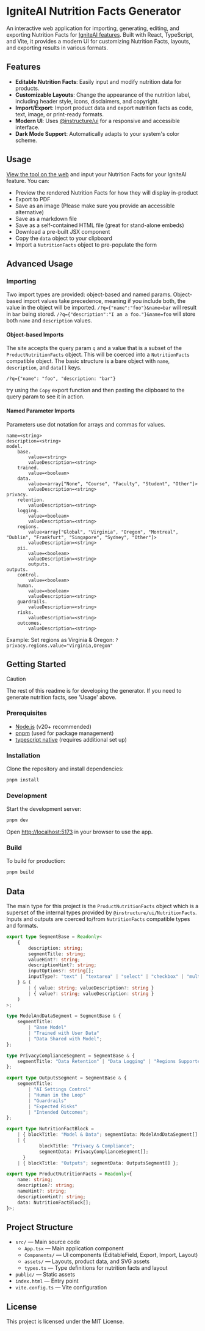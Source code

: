 
# IgniteAI Nutrition Facts Generator

An interactive web application for importing, generating, editing, and exporting Nutrition Facts for [IgniteAI features](https://www.instructure.com/ignite-ai). Built with React, TypeScript, and Vite, it provides a modern UI for customizing Nutrition Facts, layouts, and exporting results in various formats.

## Features

- **Editable Nutrition Facts**: Easily input and modify nutrition data for products.
- **Customizable Layouts**: Change the appearance of the nutrition label, including header style, icons, disclaimers, and copyright.
- **Import/Export**: Import product data and export nutrition facts as code, text, image, or print-ready formats.
- **Modern UI**: Uses [@instructure/ui](https://github.com/instructure/instructure-ui) for a responsive and accessible interface.
- **Dark Mode Support**: Automatically adapts to your system's color scheme.

## Usage

[View the tool on the web](https://instructure.github.io/nf-generator/) and input your Nutrition Facts for your IgniteAI feature. You can:

* Preview the rendered Nutrition Facts for how they will display in-product
* Export to PDF
* Save as an image (Please make sure you provide an accessible alternative)
* Save as a markdown file
* Save as a self-contained HTML file (great for stand-alone embeds)
* Download a pre-built JSX component
* Copy the `data` object to your clipboard
* Import a `NutritionFacts` object to pre-populate the form

## Advanced Usage

### Importing

Two import types are provided: object-based and named params. Object-based import values take precedence, meaning if you include both, the value in the object will be imported. `/?q={"name":"foo"}&name=bar` will result in `bar` being stored. `/?q={"description":"I am a foo."}&name=foo` will store both `name` and `description` values.

#### Object-based Imports

The site accepts the query param `q` and a value that is a subset of the `ProductNutritionFacts` object. This will be coerced into a `NutritionFacts` compatible object.  The basic structure is a bare object with `name`, `description`, and `data[]` keys.

```
/?q={"name": "foo", "description: "bar"}
```
try using the `Copy` export function and then pasting the clipboard to the query param to see it in action.

#### Named Parameter Imports

Parameters use dot notation for arrays and commas for values.

```
name=<string>
description=<string>
model.
	base.
		value=<string>
		valueDescription=<string>
	trained.
		value=<boolean>
	data.
		value=<array["None", "Course", "Faculty", "Student", "Other"]>
		valueDescription=<string>
privacy.
	retention.
		valueDescription=<string>
	logging.
		value=<boolean>
		valueDescription=<string>
	regions.
		value<array["Global", "Virginia", "Oregon", "Montreal", "Dublin", "Frankfurt", "Singapore", "Sydney", "Other"]>
		valueDescription=<string>
	pii.
		value=<boolean>
		valueDescription=<string>
		outputs.
outputs.
	control.
		value=<boolean>
	human.
		value=<boolean>
		valueDescription=<string>
	guardrails.
		valueDescription=<string>
	risks.
		valueDescription=<string>
	outcomes.
		valueDescription=<string>
```

Example: Set regions as Virginia & Oregon:  `?privacy.regions.value="Virginia,Oregon"`
			


## Getting Started

> [!CAUTION]
> The rest of this readme is for developing the generator. If you need to generate nutrition facts, see 'Usage' above.

### Prerequisites

- [Node.js](https://nodejs.org/) (v20+ recommended)
- [pnpm](https://pnpm.io/) (used for package management)
- [typescript native](https://devblogs.microsoft.com/typescript/announcing-typescript-native-previews/) (requires additional set up)

### Installation

Clone the repository and install dependencies:

```bash
pnpm install
```

### Development

Start the development server:

```bash
pnpm dev
```

Open [http://localhost:5173](http://localhost:5173) in your browser to use the app.

### Build

To build for production:

```bash
pnpm build
```

## Data

The main type for this project is the `ProductNutritionFacts` object which is a superset of the internal types provided by `@instructure/ui/NutritionFacts`. Inputs and outputs are coerced to/from `NutritionFacts` compatible types and formats.

```typescript
export type SegmentBase = Readonly<
	{
		description: string;
		segmentTitle: string;
		valueHint?: string;
		descriptionHint?: string;
		inputOptions?: string[];
		inputType?: "text" | "textarea" | "select" | "checkbox" | "multi-select";
	} & (
		| { value: string; valueDescription?: string }
		| { value?: string; valueDescription: string }
	)
>;

type ModelAndDataSegment = SegmentBase & {
	segmentTitle:
		| "Base Model"
		| "Trained with User Data"
		| "Data Shared with Model";
};

type PrivacyComplianceSegment = SegmentBase & {
	segmentTitle: "Data Retention" | "Data Logging" | "Regions Supported" | "PII";
};

export type OutputsSegment = SegmentBase & {
	segmentTitle:
		| "AI Settings Control"
		| "Human in the Loop"
		| "Guardrails"
		| "Expected Risks"
		| "Intended Outcomes";
};

export type NutritionFactBlock =
	| { blockTitle: "Model & Data"; segmentData: ModelAndDataSegment[] }
	| {
			blockTitle: "Privacy & Compliance";
			segmentData: PrivacyComplianceSegment[];
	  }
	| { blockTitle: "Outputs"; segmentData: OutputsSegment[] };

export type ProductNutritionFacts = Readonly<{
	name: string;
	description?: string;
	nameHint?: string;
	descriptionHint?: string;
	data: NutritionFactBlock[];
}>;
```

## Project Structure

- `src/` — Main source code
	- `App.tsx` — Main application component
	- `Components/` — UI components (EditableField, Export, Import, Layout)
	- `assets/` — Layouts, product data, and SVG assets
	- `types.ts` — Type definitions for nutrition facts and layout
- `public/` — Static assets
- `index.html` — Entry point
- `vite.config.ts` — Vite configuration

## License

This project is licensed under the MIT License.

